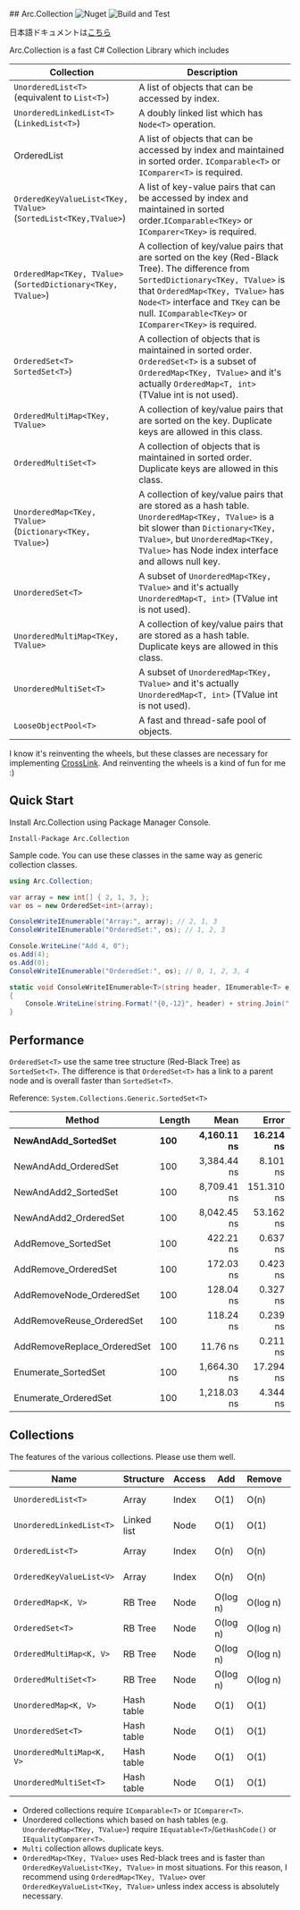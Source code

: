 ﻿﻿## Arc.Collection
![Nuget](https://img.shields.io/nuget/v/Arc.Collection) ![Build and Test](https://github.com/archi-Doc/Arc.Collection/workflows/Build%20and%20Test/badge.svg)

日本語ドキュメントは[こちら](/doc/README.jp.md)



Arc.Collection is a fast C# Collection Library which includes

| Collection                                                   | Description                                                  |
| ------------------------------------------------------------ | ------------------------------------------------------------ |
| ```UnorderedList<T>  ```<br />(equivalent to ```List<T>```)  | A list of objects that can be accessed by index.             |
| ```UnorderedLinkedList<T>```<br />(```LinkedList<T>```)      | A doubly linked list which has ```Node<T>``` operation.      |
| OrderedList<T>                                               | A list of objects that can be accessed by index and maintained in sorted order. ```IComparable<T>``` or ```IComparer<T>``` is required. |
| ```OrderedKeyValueList<TKey, TValue>```<br />(```SortedList<TKey,TValue>```) | A list of key-value pairs that can be accessed by index and maintained in sorted order.```IComparable<TKey>``` or ```IComparer<TKey>``` is required. |
| ```OrderedMap<TKey, TValue>```<br />(```SortedDictionary<TKey, TValue>```) | A collection of key/value pairs that are sorted on the key (Red-Black Tree). The difference from ```SortedDictionary<TKey, TValue>``` is that ```OrderedMap<TKey, TValue>``` has ```Node<T>``` interface and ```TKey``` can be null. ```IComparable<TKey>``` or ```IComparer<TKey>``` is required. |
| ```OrderedSet<T>```<br />```SortedSet<T>```)                 | A collection of objects that is maintained in sorted order. ```OrderedSet<T>``` is a subset of ```OrderedMap<TKey, TValue>``` and it's actually ```OrderedMap<T, int>``` (TValue int is not used). |
| ```OrderedMultiMap<TKey, TValue>```                          | A collection of key/value pairs that are sorted on the key. Duplicate keys are allowed in this class. |
| ```OrderedMultiSet<T>```                                     | A collection of objects that is maintained in sorted order. Duplicate keys are allowed in this class. |
| ```UnorderedMap<TKey, TValue>```<br />(```Dictionary<TKey, TValue>```) | A collection of key/value pairs that are stored as a hash table. ```UnorderedMap<TKey, TValue>```  is a bit slower than ```Dictionary<TKey, TValue>```, but ```UnorderedMap<TKey, TValue>``` has Node index interface and allows null key. |
| ```UnorderedSet<T>```                                        | A subset of ```UnorderedMap<TKey, TValue>``` and it's actually ```UnorderedMap<T, int>``` (TValue int is not used). |
| ```UnorderedMultiMap<TKey, TValue>```                        | A collection of key/value pairs that are stored as a hash table. Duplicate keys are allowed in this class. |
| ```UnorderedMultiSet<T>```                                   | A subset of ```UnorderedMap<TKey, TValue>``` and it's actually ```UnorderedMap<T, int>``` (TValue int is not used). |
| `LooseObjectPool<T>`                                         | A fast and thread-safe pool of objects.                      |



I know it's reinventing the wheels, but these classes are necessary for implementing [CrossLink](https://github.com/archi-Doc/CrossLink). And reinventing the wheels is a kind of fun for me :)



## Quick Start

Install Arc.Collection using Package Manager Console.

```
Install-Package Arc.Collection
```

Sample code. You can use these classes in the same way as generic collection classes.

```csharp
using Arc.Collection;
```

```csharp
var array = new int[] { 2, 1, 3, };
var os = new OrderedSet<int>(array);

ConsoleWriteIEnumerable("Array:", array); // 2, 1, 3
ConsoleWriteIEnumerable("OrderedSet:", os); // 1, 2, 3

Console.WriteLine("Add 4, 0");
os.Add(4);
os.Add(0);
ConsoleWriteIEnumerable("OrderedSet:", os); // 0, 1, 2, 3, 4

static void ConsoleWriteIEnumerable<T>(string header, IEnumerable<T> e)
{
    Console.WriteLine(string.Format("{0,-12}", header) + string.Join(", ", e));
}
```



## Performance

`OrderedSet<T>` use the same tree structure (Red-Black Tree) as `SortedSet<T>`. The difference is that `OrderedSet<T>` has a link to a parent node and is overall faster than `SortedSet<T>`.

Reference: `System.Collections.Generic.SortedSet<T>`

| Method                      | Length    |                Mean |            Error |           StdDev |              Median |       Gen 0 |    Allocated |
| --------------------------- | --------- | ------------------: | ---------------: | ---------------: | ------------------: | ----------: | -----------: |
| **NewAndAdd_SortedSet**     | **100**   |     **4,160.11 ns** |    **16.214 ns** |    **22.730 ns** |     **4,157.33 ns** |  **1.0223** |   **4288 B** |
| NewAndAdd_OrderedSet        | 100       |         3,384.44 ns |         8.101 ns |        12.126 ns |         3,384.49 ns |      1.4381 |       6024 B |
| NewAndAdd2_SortedSet        | 100       |         8,709.41 ns |       151.310 ns |       221.788 ns |         8,551.29 ns |      1.8463 |       7776 B |
| NewAndAdd2_OrderedSet       | 100       |         8,042.45 ns |        53.162 ns |        79.570 ns |         8,043.79 ns |      2.0599 |       8664 B |
| AddRemove_SortedSet         | 100       |           422.21 ns |         0.637 ns |         0.934 ns |           421.94 ns |      0.0381 |        160 B |
| AddRemove_OrderedSet        | 100       |           172.03 ns |         0.423 ns |         0.593 ns |           171.93 ns |      0.0534 |        224 B |
| AddRemoveNode_OrderedSet    | 100       |           128.04 ns |         0.327 ns |         0.469 ns |           127.89 ns |      0.0534 |        224 B |
| AddRemoveReuse_OrderedSet   | 100       |           118.24 ns |         0.239 ns |         0.335 ns |           118.13 ns |           - |            - |
| AddRemoveReplace_OrderedSet | 100       |            11.76 ns |         0.211 ns |         0.289 ns |            11.54 ns |           - |            - |
| Enumerate_SortedSet         | 100       |         1,664.30 ns |        17.294 ns |        25.349 ns |         1,682.97 ns |      0.0401 |        168 B |
| Enumerate_OrderedSet        | 100       |         1,218.03 ns |         4.344 ns |         6.230 ns |         1,219.51 ns |      0.0114 |         48 B |



## Collections

The features of the various collections. Please use them well.

| Name                          | Structure   | Access | Add      | Remove   | Search   | Sort       | Enum.    |
| ----------------------------- | ----------- | ------ | -------- | -------- | -------- | ---------- | -------- |
| ```UnorderedList<T>```        | Array       | Index  | O(1)     | O(n)     | O(n)     | O(n log n) | O(1)     |
| ```UnorderedLinkedList<T>```  | Linked list | Node   | O(1)     | O(1)     | O(n)     | O(n log n) | O(1)     |
| ```OrderedList<T>```          | Array       | Index  | O(n)     | O(n)     | O(log n) | Sorted     | O(1)     |
| ```OrderedKeyValueList<V>```  | Array       | Index  | O(n)     | O(n)     | O(log n) | Sorted     | O(1)     |
| ```OrderedMap<K, V>```        | RB Tree     | Node   | O(log n) | O(log n) | O(log n) | Sorted     | O(log n) |
| ```OrderedSet<T>```           | RB Tree     | Node   | O(log n) | O(log n) | O(log n) | Sorted     | O(log n) |
| ```OrderedMultiMap<K, V>```   | RB Tree     | Node   | O(log n) | O(log n) | O(log n) | Sorted     | O(log n) |
| ```OrderedMultiSet<T>```      | RB Tree     | Node   | O(log n) | O(log n) | O(log n) | Sorted     | O(log n) |
| ```UnorderedMap<K, V>```      | Hash table  | Node   | O(1)     | O(1)     | O(1)     | No         | O(1)     |
| ```UnorderedSet<T>```         | Hash table  | Node   | O(1)     | O(1)     | O(1)     | No         | O(1)     |
| ```UnorderedMultiMap<K, V>``` | Hash table  | Node   | O(1)     | O(1)     | O(1)     | No         | O(1)     |
| ```UnorderedMultiSet<T>```    | Hash table  | Node   | O(1)     | O(1)     | O(1)     | No         | O(1)     |

- Ordered collections require ```IComparable<T>``` or ```IComparer<T>```.
- Unordered collections which based on hash tables (e.g. ```UnorderedMap<TKey, TValue>```) require ```IEquatable<T>```/```GetHashCode()``` or ```IEqualityComparer<T>```.
- ```Multi``` collection allows duplicate keys.
- ```OrderedMap<TKey, TValue>``` uses Red-black trees and is faster than `OrderedKeyValueList<TKey, TValue>` in most situations.
  For this reason, I recommend using ```OrderedMap<TKey, TValue>``` over ```OrderedKeyValueList<TKey, TValue>``` unless index access is absolutely necessary.

